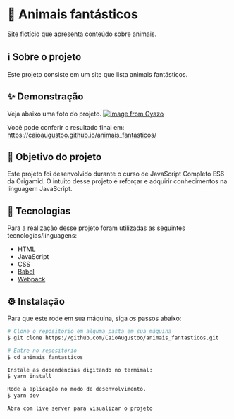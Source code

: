 # 🐻 Animais fantásticos
Site fictício que apresenta conteúdo sobre animais.

## ℹ️ Sobre o projeto 
Este projeto consiste em um site que lista animais fantásticos.

## ✨ Demonstração
Veja abaixo uma foto do projeto.
[![Image from Gyazo](https://i.gyazo.com/be43aa34689d5351e4ddb00b3011bbdc.png)](https://gyazo.com/be43aa34689d5351e4ddb00b3011bbdc)

Você pode conferir o resultado final em: https://caioaugustoo.github.io/animais_fantasticos/


## 🎯 Objetivo do projeto
Este projeto foi desenvolvido durante o curso de JavaScript Completo ES6 da Origamid. O intuito desse projeto é reforçar e adquirir conhecimentos na linguagem JavaScript.

## 📝 Tecnologias 
Para a realização desse projeto foram utilizadas as seguintes tecnologias/linguagens: 
- HTML
- JavaScript
- CSS
- [Babel](https://babeljs.io/)
- [Webpack](https://webpack.js.org/)

## ⚙️ Instalação
Para que este rode em sua máquina, siga os passos abaixo:

```bash
# Clone o repositório em alguma pasta em sua máquina
$ git clone https://github.com/CaioAugustoo/animais_fantasticos.git

# Entre no repositório
$ cd animais_fantasticos

Instale as dependências digitando no termimal:
$ yarn install

Rode a aplicação no modo de desenvolvimento.
$ yarn dev

Abra com live server para visualizar o projeto
```
